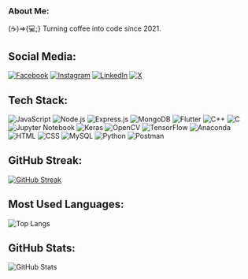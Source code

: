 ### About Me:
(☕)=>{💻;} Turning coffee into code since 2021.

## Social Media:
[![Facebook](https://img.shields.io/badge/-Facebook-1877F2?style=flat&logo=facebook&logoColor=white)](https://www.facebook.com/SRKain.Saugat/)
[![Instagram](https://img.shields.io/badge/-Instagram-E4405F?style=flat&logo=instagram&logoColor=white)](https://www.instagram.com/saugatneupane_/)
[![LinkedIn](https://img.shields.io/badge/-LinkedIn-0077B5?style=flat&logo=linkedin&logoColor=white)](https://www.linkedin.com/in/saugat-neupane-621a7326a/)
[![X](https://img.shields.io/badge/-X-333333?style=flat&logo=x&logoColor=white)](https://x.com/saugatneupane_?s=09)

## Tech Stack:

![JavaScript](https://img.shields.io/badge/-JavaScript-05122A?style=flat&logo=javascript) 
![Node.js](https://img.shields.io/badge/-Node.js-05122A?style=flat&logo=node.js) 
![Express.js](https://img.shields.io/badge/-Express.js-05122A?style=flat&logo=express) 
![MongoDB](https://img.shields.io/badge/-MongoDB-05122A?style=flat&logo=mongodb) 
![Flutter](https://img.shields.io/badge/-Flutter-05122A?style=flat&logo=flutter) 
![C++](https://img.shields.io/badge/-C++-05122A?style=flat&logo=c%2B%2B) 
![C](https://img.shields.io/badge/-C-05122A?style=flat&logo=c) 
![Jupyter Notebook](https://img.shields.io/badge/-Jupyter%20Notebook-05122A?style=flat&logo=jupyter) 
![Keras](https://img.shields.io/badge/-Keras-05122A?style=flat&logo=keras) 
![OpenCV](https://img.shields.io/badge/-OpenCV-05122A?style=flat&logo=opencv) 
![TensorFlow](https://img.shields.io/badge/-TensorFlow-05122A?style=flat&logo=tensorflow) 
![Anaconda](https://img.shields.io/badge/-Anaconda-05122A?style=flat&logo=anaconda) 
![HTML](https://img.shields.io/badge/-HTML-05122A?style=flat&logo=html5) 
![CSS](https://img.shields.io/badge/-CSS-05122A?style=flat&logo=css3) 
![MySQL](https://img.shields.io/badge/-MySQL-05122A?style=flat&logo=mysql) 
![Python](https://img.shields.io/badge/-Python-05122A?style=flat&logo=python) 
![Postman](https://img.shields.io/badge/-Postman-05122A?style=flat&logo=postman)




## GitHub Streak:
[![GitHub Streak](https://github-readme-streak-stats.herokuapp.com/?user=neupanesaugat&theme=dark)](https://git.io/streak-stats)

## Most Used Languages:
![Top Langs](https://github-readme-stats.vercel.app/api/top-langs/?username=neupanesaugat&layout=compact&theme=dark)

## GitHub Stats:
![GitHub Stats](https://github-readme-stats.vercel.app/api?username=neupanesaugat&show_icons=true&theme=dark)
